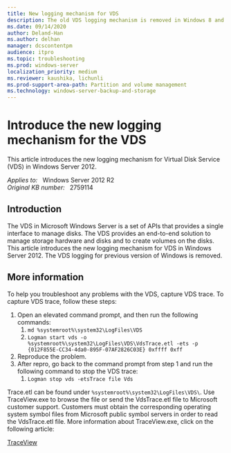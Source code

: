 ```yaml
---
title: New logging mechanism for VDS
description: The old VDS logging mechanism is removed in Windows 8 and a new one is introduced.
ms.date: 09/14/2020
author: Deland-Han
ms.author: delhan
manager: dcscontentpm
audience: itpro
ms.topic: troubleshooting
ms.prod: windows-server
localization_priority: medium
ms.reviewer: kaushika, lichunli
ms.prod-support-area-path: Partition and volume management
ms.technology: windows-server-backup-and-storage
---
```

# Introduce the new logging mechanism for the VDS

This article introduces the new logging mechanism for Virtual Disk Service (VDS) in Windows Server 2012.

_Applies to:_ &nbsp; Windows Server 2012 R2  
_Original KB number:_ &nbsp; 2759114

## Introduction

The VDS in Microsoft Windows Server is a set of APIs that provides a single interface to manage disks. The VDS provides an end-to-end solution to manage storage hardware and disks and to create volumes on the disks. This article introduces the new logging mechanism for VDS in Windows Server 2012. The VDS logging for previous version of Windows is removed.

## More information

To help you troubleshoot any problems with the VDS, capture VDS trace. To capture VDS trace, follow these steps:

1. Open an elevated command prompt, and then run the following commands:
    1. `md %systemroot%\system32\LogFiles\VDS`
    2. `Logman start vds -o %systemroot%\system32\LogFiles\VDS\VdsTrace.etl -ets -p {012F855E-CC34-4da0-895F-07AF2826C03E} 0xffff 0xff`
2. Reproduce the problem.
3. After repro, go back to the command prompt from step 1 and run the following command to stop the VDS trace:
    1. `Logman stop vds -etsTrace file Vds`

Trace.etl can be found under `%systemroot%\system32\LogFiles\VDS\`. Use TraceView.exe to browse the file or send the VdsTrace.etl file to Microsoft customer support. Customers must obtain the corresponding operating system symbol files from Microsoft public symbol servers in order to read the VdsTrace.etl file. More information about TraceView.exe, click on the following article:

[TraceView](/windows-hardware/drivers/devtest/traceview)
